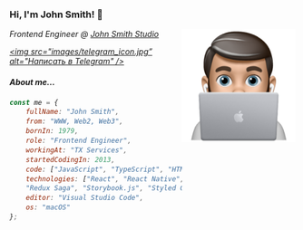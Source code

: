 ### Hi, I'm John Smith! 👋
<img align='right' src="./image.png" width="200">
<p><em>Frontend Engineer @ <a href="https://js2028497.github.io">John Smith Studio</a><br/>
    
<a title="Telegram" href="https://t.me/лcp_32" target="_blank"><img src="images/telegram_icon.jpg” alt="Написать в Telegram" /></a> 


#### About me...

```javascript
const me = {
    fullName: "John Smith",
    from: "WWW, Web2, Web3",
    bornIn: 1979,
    role: "Frontend Engineer",
    workingAt: "TX Services",
    startedCodingIn: 2013,
    code: ["JavaScript", "TypeScript", "HTML5", "CSS3"],
    technologies: ["React", "React Native", "Next.js", "Redux",
    "Redux Saga", "Storybook.js", "Styled Components", "Jest"],
    editor: "Visual Studio Code",
    os: "macOS"
};
```
